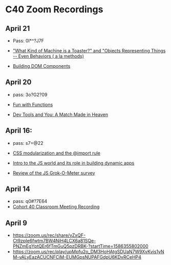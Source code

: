 # C40 Zoom Recordings

## April 21
* Pass: 0l*^?J7F

* ["What Kind of Machine is a Toaster?" and "Objects Representing Things -- Even Behaviors ( a la methods)](
https://zoom.us/rec/share/xutzKoPh2j5Labfg61_vXKBwTtu_X6a82ykY_fMFyktezdlGy0GGe5CSPDxtqxYl?startTime=1587477933000)

* [Building DOM Components](
https://zoom.us/rec/share/xutzKoPh2j5Labfg61_vXKBwTtu_X6a82ykY_fMFyktezdlGy0GGe5CSPDxtqxYl?startTime=1587494125000)


## April 20

* pass: 3o?G2?09

* [Fun with Functions](
https://zoom.us/rec/share/4cpHHqir7UZIQZHq4UXGCqR5HqX7T6a81yIc-PNcnUhkxT7PwKLL-fxvrEwxj1Md?startTime=1587392964000)

* [Dev Tools and You: A Match Made in Heaven](
https://zoom.us/rec/share/4cpHHqir7UZIQZHq4UXGCqR5HqX7T6a81yIc-PNcnUhkxT7PwKLL-fxvrEwxj1Md?startTime=1587406074000)


## April 16:

* pass: s7=@2$2$

* [CSS modularization and the @import rule](
https://zoom.us/rec/play/tccsf7ygr2g3GdXAtASDU6QsW9XpKvmsgHdI-fsKn0_hUnAKYFOuN7NBY7dTAW52omA9Gh529QB73U39?autoplay=true&startTime=1587053918000)

* [Intro to the JS world and its role in building dynamic apps](
https://zoom.us/rec/play/7JV7c7-qqjI3S9yTtgSDC6J7W9S5L6msgyhIq6YNyEe2B3QFOgKmZLVDYOfE35P21ql8PDjz9u5TW0Ln?autoplay=true&startTime=1587068344000)
* [Review of the JS Grok-O-Meter survey](
https://zoom.us/rec/play/7JV7c7-qqjI3S9yTtgSDC6J7W9S5L6msgyhIq6YNyEe2B3QFOgKmZLVDYOfE35P21ql8PDjz9u5TW0Ln?startTime=1587068344000)


## April 14
* pass: q0#?7E64
* [Cohort 40 Classroom Meeting Recording](
https://zoom.us/rec/share/psgkHa3VxzJJGKvDw17VQJwPEpT_X6a81SNP_aEEyE9SYX3Z8WKxQu99kEC5EROK)


## April 9

* https://zoom.us/rec/share/vZxQF-Ct9zpIe6fwtm7BW4NiH4LCX6a81SQe-PNZmEgYptQEr6fTmGuQ5pzDRBK-?startTime=1586355802000
* https://zoom.us/rec/play/upMpfu2o_DM3HoHAtgSDUaN7W9XvKvis1yNM-vALyEazACUCNFCiM-EUMGpsNUPAFGdpU6KDvRCeHP4